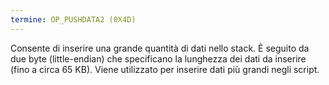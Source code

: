 ```yaml
---
termine: OP_PUSHDATA2 (0X4D)
---
```


Consente di inserire una grande quantità di dati nello stack. È seguito da due byte (little-endian) che specificano la lunghezza dei dati da inserire (fino a circa 65 KB). Viene utilizzato per inserire dati più grandi negli script.
